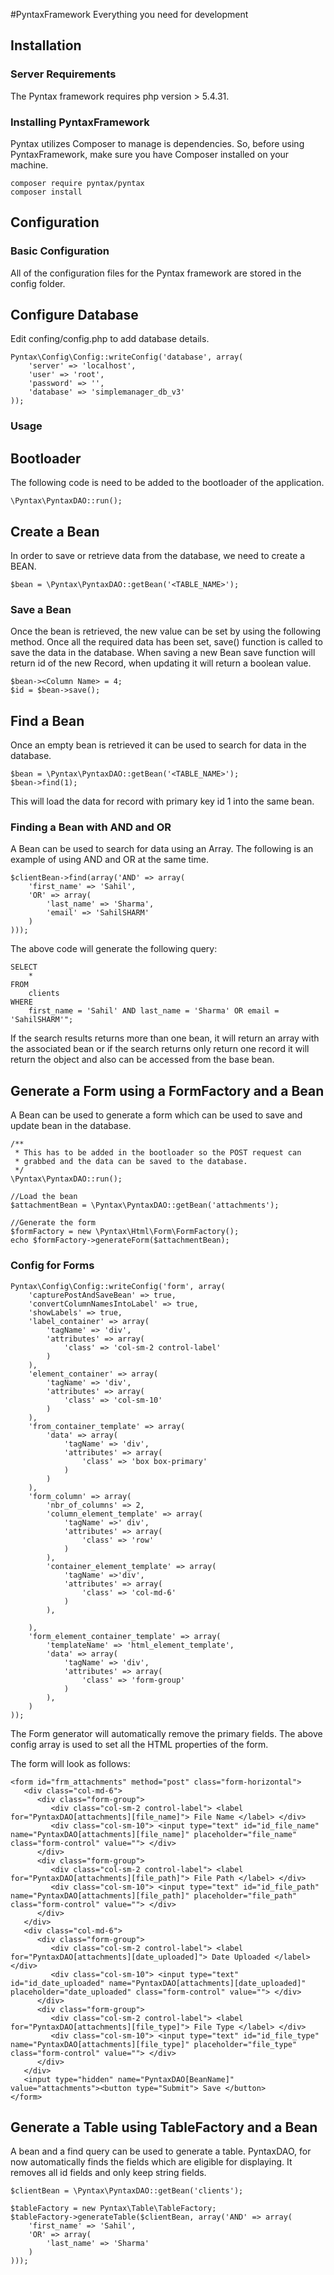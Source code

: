 #PyntaxFramework 
Everything you need for development

## Installation
### Server Requirements
The Pyntax framework requires php version > 5.4.31.

### Installing PyntaxFramework
Pyntax utilizes Composer to manage is dependencies. So, before using PyntaxFramework, make sure you have Composer
installed on your machine.

```
composer require pyntax/pyntax
composer install
```

## Configuration

### Basic Configuration
All of the configuration files for the Pyntax framework are stored in the config folder. 


## Configure Database

Edit confing/config.php to add database details.

```
Pyntax\Config\Config::writeConfig('database', array(
    'server' => 'localhost',
    'user' => 'root',
    'password' => '',
    'database' => 'simplemanager_db_v3'
));
```

### Usage 
## Bootloader
The following code is need to be added to the bootloader of the application.

```
\Pyntax\PyntaxDAO::run();
``` 

## Create a Bean

In order to save or retrieve data from the database, we need to create a BEAN.

```
$bean = \Pyntax\PyntaxDAO::getBean('<TABLE_NAME>');
```

### Save a Bean
Once the bean is retrieved, the new value can be set by using the following method. Once all the required data has
been set, save() function is called to save the data in the database. When saving a new Bean save function will return
id of the new Record, when updating it will return a boolean value.

```
$bean-><Column Name> = 4;
$id = $bean->save();
```

## Find a Bean
Once an empty bean is retrieved it can be used to search for data in the database.

```
$bean = \Pyntax\PyntaxDAO::getBean('<TABLE_NAME>');
$bean->find(1);
```

This will load the data for record with primary key id 1 into the same bean.

### Finding a Bean with AND and OR

A Bean can be used to search for data using an Array. The following is an example of using AND and OR at the same time.

```
$clientBean->find(array('AND' => array(
    'first_name' => 'Sahil',
    'OR' => array(
        'last_name' => 'Sharma',
        'email' => 'SahilSHARM'
    )
)));
```

The above code will generate the following query:

```
SELECT
    *
FROM
    clients
WHERE
    first_name = 'Sahil' AND last_name = 'Sharma' OR email = 'SahilSHARM'";
```

If the search results returns more than one bean, it will return an array with the associated bean or if the search
returns only return one record it will return the object and also can be accessed from the base bean.


## Generate a Form  using a FormFactory and a Bean
A Bean can be used to generate a form which can be used to save and update bean in the database.
 
```
/**
 * This has to be added in the bootloader so the POST request can 
 * grabbed and the data can be saved to the database.
 */
\Pyntax\PyntaxDAO::run();

//Load the bean
$attachmentBean = \Pyntax\PyntaxDAO::getBean('attachments');

//Generate the form
$formFactory = new \Pyntax\Html\Form\FormFactory();
echo $formFactory->generateForm($attachmentBean);

```

### Config for Forms
```
Pyntax\Config\Config::writeConfig('form', array(
    'capturePostAndSaveBean' => true,
    'convertColumnNamesIntoLabel' => true,
    'showLabels' => true,
    'label_container' => array(
        'tagName' => 'div',
        'attributes' => array(
            'class' => 'col-sm-2 control-label'
        )
    ),
    'element_container' => array(
        'tagName' => 'div',
        'attributes' => array(
            'class' => 'col-sm-10'
        )
    ),
    'from_container_template' => array(
        'data' => array(
            'tagName' => 'div',
            'attributes' => array(
                'class' => 'box box-primary'
            )
        )
    ),
    'form_column' => array(
        'nbr_of_columns' => 2,
        'column_element_template' => array(
            'tagName' =>' div',
            'attributes' => array(
                'class' => 'row'
            )
        ),
        'container_element_template' => array(
            'tagName' =>'div',
            'attributes' => array(
                'class' => 'col-md-6'
            )
        ),

    ),
    'form_element_container_template' => array(
        'templateName' => 'html_element_template',
        'data' => array(
            'tagName' => 'div',
            'attributes' => array(
                'class' => 'form-group'
            )
        ),
    )
));
```

The Form generator will automatically remove the primary fields. The above config array is used to set all the HTML 
properties of the form.

The form will look as follows:

```
<form id="frm_attachments" method="post" class="form-horizontal">
   <div class="col-md-6">
      <div class="form-group">
         <div class="col-sm-2 control-label"> <label for="PyntaxDAO[attachments][file_name]"> File Name </label> </div>
         <div class="col-sm-10"> <input type="text" id="id_file_name" name="PyntaxDAO[attachments][file_name]" placeholder="file_name" class="form-control" value=""> </div>
      </div>
      <div class="form-group">
         <div class="col-sm-2 control-label"> <label for="PyntaxDAO[attachments][file_path]"> File Path </label> </div>
         <div class="col-sm-10"> <input type="text" id="id_file_path" name="PyntaxDAO[attachments][file_path]" placeholder="file_path" class="form-control" value=""> </div>
      </div>
   </div>
   <div class="col-md-6">
      <div class="form-group">
         <div class="col-sm-2 control-label"> <label for="PyntaxDAO[attachments][date_uploaded]"> Date Uploaded </label> </div>
         <div class="col-sm-10"> <input type="text" id="id_date_uploaded" name="PyntaxDAO[attachments][date_uploaded]" placeholder="date_uploaded" class="form-control" value=""> </div>
      </div>
      <div class="form-group">
         <div class="col-sm-2 control-label"> <label for="PyntaxDAO[attachments][file_type]"> File Type </label> </div>
         <div class="col-sm-10"> <input type="text" id="id_file_type" name="PyntaxDAO[attachments][file_type]" placeholder="file_type" class="form-control" value=""> </div>
      </div>
   </div>
   <input type="hidden" name="PyntaxDAO[BeanName]" value="attachments"><button type="Submit"> Save </button> 
</form>
```

## Generate a Table using TableFactory and a Bean
A bean and a find query can be used to generate a table. PyntaxDAO, for now automatically finds the fields which are eligible for displaying. It removes
all id fields and only keep string fields.


```
$clientBean = \Pyntax\PyntaxDAO::getBean('clients');

$tableFactory = new Pyntax\Table\TableFactory;
$tableFactory->generateTable($clientBean, array('AND' => array(
    'first_name' => 'Sahil',
    'OR' => array(
        'last_name' => 'Sharma'
    )
)));
```
